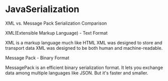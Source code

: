# JavaSerialization

XML vs. Message Pack Serialization Comparison

XML(Extensible Markup Language) - Text Format

XML is a markup language much like HTML
XML was designed to store and transport data
XML was designed to be both human and machine-readable.

Message Pack - Binary Format 

MessagePack is an efficient binary serialization format. 
It lets you exchange data among multiple languages like JSON. 
But it's faster and smaller.
